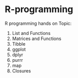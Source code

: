 # R-programming
R programming hands on 
Topic:  
1. List and Functions 
2. Matrices and Functions 
3. Tibble 
4. ggplot 
5. dplyr 
6. purrr 
7. map 
8. Closures
